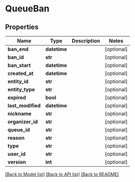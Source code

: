 # QueueBan

## Properties
Name | Type | Description | Notes
------------ | ------------- | ------------- | -------------
**ban_end** | **datetime** |  | [optional] 
**ban_id** | **str** |  | [optional] 
**ban_start** | **datetime** |  | [optional] 
**created_at** | **datetime** |  | [optional] 
**entity_id** | **str** |  | [optional] 
**entity_type** | **str** |  | [optional] 
**expired** | **bool** |  | [optional] 
**last_modified** | **datetime** |  | [optional] 
**nickname** | **str** |  | [optional] 
**organizer_id** | **str** |  | [optional] 
**queue_id** | **str** |  | [optional] 
**reason** | **str** |  | [optional] 
**type** | **str** |  | [optional] 
**user_id** | **str** |  | [optional] 
**version** | **int** |  | [optional] 

[[Back to Model list]](../README.md#documentation-for-models) [[Back to API list]](../README.md#documentation-for-api-endpoints) [[Back to README]](../README.md)


